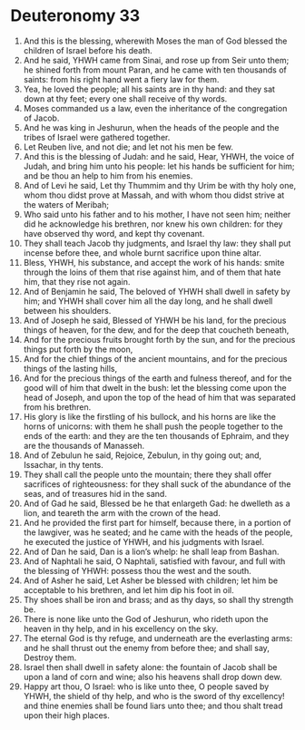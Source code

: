 ﻿# Deuteronomy 33
1. And this is the blessing, wherewith Moses the man of God blessed the children of Israel before his death. 
2. And he said, YHWH came from Sinai, and rose up from Seir unto them; he shined forth from mount Paran, and he came with ten thousands of saints: from his right hand went a fiery law for them. 
3. Yea, he loved the people; all his saints are in thy hand: and they sat down at thy feet; every one shall receive of thy words. 
4. Moses commanded us a law, even the inheritance of the congregation of Jacob. 
5. And he was king in Jeshurun, when the heads of the people and the tribes of Israel were gathered together. 
6.  Let Reuben live, and not die; and let not his men be few. 
7.  And this is the blessing of Judah: and he said, Hear, YHWH, the voice of Judah, and bring him unto his people: let his hands be sufficient for him; and be thou an help to him from his enemies. 
8.  And of Levi he said, Let thy Thummim and thy Urim be with thy holy one, whom thou didst prove at Massah, and with whom thou didst strive at the waters of Meribah; 
9. Who said unto his father and to his mother, I have not seen him; neither did he acknowledge his brethren, nor knew his own children: for they have observed thy word, and kept thy covenant. 
10. They shall teach Jacob thy judgments, and Israel thy law: they shall put incense before thee, and whole burnt sacrifice upon thine altar. 
11. Bless, YHWH, his substance, and accept the work of his hands: smite through the loins of them that rise against him, and of them that hate him, that they rise not again. 
12.  And of Benjamin he said, The beloved of YHWH shall dwell in safety by him; and YHWH shall cover him all the day long, and he shall dwell between his shoulders. 
13.  And of Joseph he said, Blessed of YHWH be his land, for the precious things of heaven, for the dew, and for the deep that coucheth beneath, 
14. And for the precious fruits brought forth by the sun, and for the precious things put forth by the moon, 
15. And for the chief things of the ancient mountains, and for the precious things of the lasting hills, 
16. And for the precious things of the earth and fulness thereof, and for the good will of him that dwelt in the bush: let the blessing come upon the head of Joseph, and upon the top of the head of him that was separated from his brethren. 
17. His glory is like the firstling of his bullock, and his horns are like the horns of unicorns: with them he shall push the people together to the ends of the earth: and they are the ten thousands of Ephraim, and they are the thousands of Manasseh. 
18.  And of Zebulun he said, Rejoice, Zebulun, in thy going out; and, Issachar, in thy tents. 
19. They shall call the people unto the mountain; there they shall offer sacrifices of righteousness: for they shall suck of the abundance of the seas, and of treasures hid in the sand. 
20.  And of Gad he said, Blessed be he that enlargeth Gad: he dwelleth as a lion, and teareth the arm with the crown of the head. 
21. And he provided the first part for himself, because there, in a portion of the lawgiver, was he seated; and he came with the heads of the people, he executed the justice of YHWH, and his judgments with Israel. 
22.  And of Dan he said, Dan is a lion’s whelp: he shall leap from Bashan. 
23.  And of Naphtali he said, O Naphtali, satisfied with favour, and full with the blessing of YHWH: possess thou the west and the south. 
24.  And of Asher he said, Let Asher be blessed with children; let him be acceptable to his brethren, and let him dip his foot in oil. 
25. Thy shoes shall be iron and brass; and as thy days, so shall thy strength be. 
26.  There is none like unto the God of Jeshurun, who rideth upon the heaven in thy help, and in his excellency on the sky. 
27. The eternal God is thy refuge, and underneath are the everlasting arms: and he shall thrust out the enemy from before thee; and shall say, Destroy them. 
28. Israel then shall dwell in safety alone: the fountain of Jacob shall be upon a land of corn and wine; also his heavens shall drop down dew. 
29. Happy art thou, O Israel: who is like unto thee, O people saved by YHWH, the shield of thy help, and who is the sword of thy excellency! and thine enemies shall be found liars unto thee; and thou shalt tread upon their high places. 
